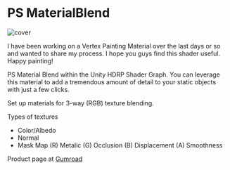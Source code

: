 # PS MaterialBlend

![cover](https://public-files.gumroad.com/2o2t1bgkd0bxgg2zrpqojwlua37f)

I have been working on a Vertex Painting Material over the last days or so and wanted to share my process. I hope you guys find this shader useful. Happy painting!

PS Material Blend within the Unity HDRP Shader Graph. You can leverage this material to add a tremendous amount of detail to your static objects with just a few clicks.

Set up materials for 3-way (RGB) texture blending.

Types of textures
- Color/Albedo
- Normal
- Mask Map (R) Metalic (G) Occlusion (B) Displacement (A) Smoothness

Product page at [Gumroad](https://pxdrosilva.gumroad.com/l/psmaterialblend)
